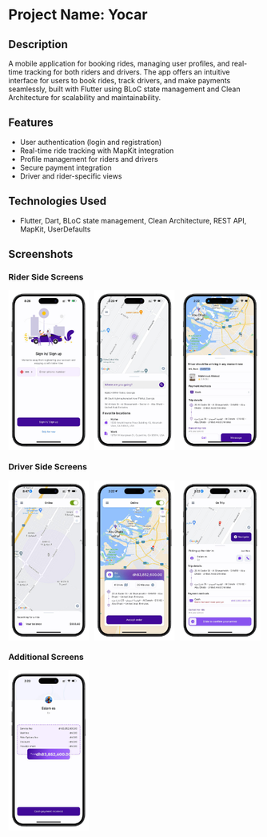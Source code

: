 # Project Name: Yocar

## Description
A mobile application for booking rides, managing user profiles, and real-time tracking for both riders and drivers. The app offers an intuitive interface for users to book rides, track drivers, and make payments seamlessly, built with Flutter using BLoC state management and Clean Architecture for scalability and maintainability.

## Features
- User authentication (login and registration)
- Real-time ride tracking with MapKit integration
- Profile management for riders and drivers
- Secure payment integration
- Driver and rider-specific views

## Technologies Used
- Flutter, Dart, BLoC state management, Clean Architecture, REST API, MapKit, UserDefaults

## Screenshots

### Rider Side Screens

<div style="display: grid; grid-template-columns: repeat(3, 1fr); gap: 10px;">
    <img src="screenshots/screenshot1.png" alt="Rider Home Screen" width="250">
    <img src="screenshots/screenshot2.png" alt="Ride Booking Screen" width="250">
    <img src="screenshots/screenshot5.png" alt="Payment Screen" width="250">
</div>

### Driver Side Screens

<div style="display: grid; grid-template-columns: repeat(3, 1fr); gap: 10px;">
    <img src="screenshots/screenshot3.png" alt="Driver Home Screen" width="250">
    <img src="screenshots/screenshot4.png" alt="Ride Acceptance Screen" width="250">
    <img src="screenshots/screenshot6.png" alt="Trip in Progress Screen" width="250">
</div>

### Additional Screens

<div style="display: grid; grid-template-columns: repeat(3, 1fr); gap: 10px;">
    <img src="screenshots/screenshot7.png" alt="Ride Confirmation Screen" width="250">
</div>

